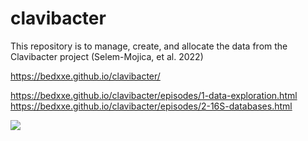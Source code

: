 # clavibacter
This repository is to manage, create, and allocate the data from the Clavibacter project (Selem-Mojica, et al. 2022)

https://bedxxe.github.io/clavibacter/

https://bedxxe.github.io/clavibacter/episodes/1-data-exploration.html
https://bedxxe.github.io/clavibacter/episodes/2-16S-databases.html

<img src="/clavibacter/figures/changuito-tavehua.png" >

